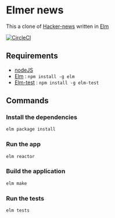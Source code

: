 # Elmer news

This a clone of [Hacker-news](news.ycombinator.com) written in [Elm]

[![CircleCI](https://circleci.com/gh/ThibautGery/hn-elm/tree/master.svg?style=svg)](https://circleci.com/gh/ThibautGery/hn-elm/tree/master)

## Requirements
 * [nodeJS](https://nodejs.org/en/)
 * [Elm](https://www.npmjs.com/package/elm) : `npm install -g elm`
 * [Elm-test](https://www.npmjs.com/package/elm-test) : `npm install -g elm-test`

## Commands

### Install the dependencies

```bash
elm package install
```
### Run the app

```bash
elm reactor
```

### Build the application

```bash
elm make
```

### Run the tests

```bash
elm tests
```


[Elm]: http://elm-lang.org/
